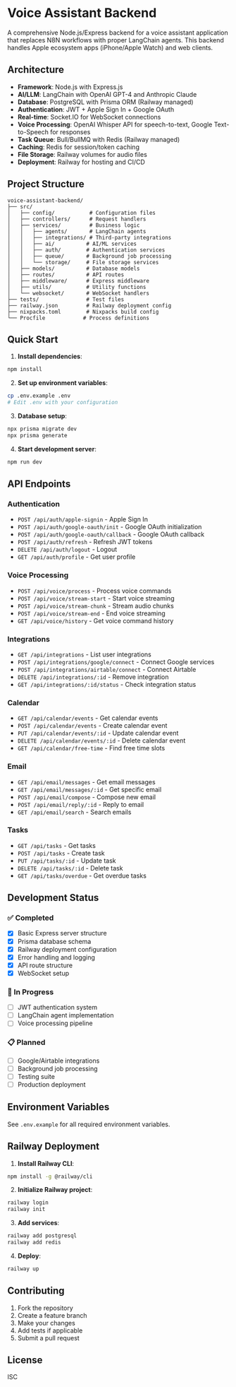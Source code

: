 # Voice Assistant Backend

A comprehensive Node.js/Express backend for a voice assistant application that replaces N8N workflows with proper LangChain agents. This backend handles Apple ecosystem apps (iPhone/Apple Watch) and web clients.

## Architecture

- **Framework**: Node.js with Express.js
- **AI/LLM**: LangChain with OpenAI GPT-4 and Anthropic Claude
- **Database**: PostgreSQL with Prisma ORM (Railway managed)
- **Authentication**: JWT + Apple Sign In + Google OAuth
- **Real-time**: Socket.IO for WebSocket connections
- **Voice Processing**: OpenAI Whisper API for speech-to-text, Google Text-to-Speech for responses
- **Task Queue**: Bull/BullMQ with Redis (Railway managed)
- **Caching**: Redis for session/token caching
- **File Storage**: Railway volumes for audio files
- **Deployment**: Railway for hosting and CI/CD

## Project Structure

```
voice-assistant-backend/
├── src/
│   ├── config/           # Configuration files
│   ├── controllers/      # Request handlers
│   ├── services/         # Business logic
│   │   ├── agents/       # LangChain agents
│   │   ├── integrations/ # Third-party integrations
│   │   ├── ai/          # AI/ML services
│   │   ├── auth/        # Authentication services
│   │   ├── queue/       # Background job processing
│   │   └── storage/     # File storage services
│   ├── models/          # Database models
│   ├── routes/          # API routes
│   ├── middleware/      # Express middleware
│   ├── utils/           # Utility functions
│   └── websocket/       # WebSocket handlers
├── tests/               # Test files
├── railway.json         # Railway deployment config
├── nixpacks.toml        # Nixpacks build config
└── Procfile            # Process definitions
```

## Quick Start

1. **Install dependencies**:
```bash
npm install
```

2. **Set up environment variables**:
```bash
cp .env.example .env
# Edit .env with your configuration
```

3. **Database setup**:
```bash
npx prisma migrate dev
npx prisma generate
```

4. **Start development server**:
```bash
npm run dev
```

## API Endpoints

### Authentication
- `POST /api/auth/apple-signin` - Apple Sign In
- `POST /api/auth/google-oauth/init` - Google OAuth initialization
- `POST /api/auth/google-oauth/callback` - Google OAuth callback
- `POST /api/auth/refresh` - Refresh JWT tokens
- `DELETE /api/auth/logout` - Logout
- `GET /api/auth/profile` - Get user profile

### Voice Processing
- `POST /api/voice/process` - Process voice commands
- `POST /api/voice/stream-start` - Start voice streaming
- `POST /api/voice/stream-chunk` - Stream audio chunks
- `POST /api/voice/stream-end` - End voice streaming
- `GET /api/voice/history` - Get voice command history

### Integrations
- `GET /api/integrations` - List user integrations
- `POST /api/integrations/google/connect` - Connect Google services
- `POST /api/integrations/airtable/connect` - Connect Airtable
- `DELETE /api/integrations/:id` - Remove integration
- `GET /api/integrations/:id/status` - Check integration status

### Calendar
- `GET /api/calendar/events` - Get calendar events
- `POST /api/calendar/events` - Create calendar event
- `PUT /api/calendar/events/:id` - Update calendar event
- `DELETE /api/calendar/events/:id` - Delete calendar event
- `GET /api/calendar/free-time` - Find free time slots

### Email
- `GET /api/email/messages` - Get email messages
- `GET /api/email/messages/:id` - Get specific email
- `POST /api/email/compose` - Compose new email
- `POST /api/email/reply/:id` - Reply to email
- `GET /api/email/search` - Search emails

### Tasks
- `GET /api/tasks` - Get tasks
- `POST /api/tasks` - Create task
- `PUT /api/tasks/:id` - Update task
- `DELETE /api/tasks/:id` - Delete task
- `GET /api/tasks/overdue` - Get overdue tasks

## Development Status

### ✅ Completed
- [x] Basic Express server structure
- [x] Prisma database schema
- [x] Railway deployment configuration
- [x] Error handling and logging
- [x] API route structure
- [x] WebSocket setup

### 🚧 In Progress
- [ ] JWT authentication system
- [ ] LangChain agent implementation
- [ ] Voice processing pipeline

### 📋 Planned
- [ ] Google/Airtable integrations
- [ ] Background job processing
- [ ] Testing suite
- [ ] Production deployment

## Environment Variables

See `.env.example` for all required environment variables.

## Railway Deployment

1. **Install Railway CLI**:
```bash
npm install -g @railway/cli
```

2. **Initialize Railway project**:
```bash
railway login
railway init
```

3. **Add services**:
```bash
railway add postgresql
railway add redis
```

4. **Deploy**:
```bash
railway up
```

## Contributing

1. Fork the repository
2. Create a feature branch
3. Make your changes
4. Add tests if applicable
5. Submit a pull request

## License

ISC